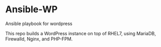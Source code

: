 # Ansible-WP
Ansible playbook for wordpress



This repo builds a WordPress instance on top of RHEL7, using MariaDB, Firewalld, Nginx, and PHP-FPM.
